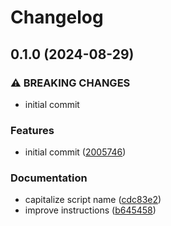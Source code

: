 # Changelog

## 0.1.0 (2024-08-29)


### ⚠ BREAKING CHANGES

* initial commit

### Features

* initial commit ([2005746](https://github.com/NEIAAC/signeitory/commit/2005746e97ae7d62d65d2a94223fd505a2f6994f))


### Documentation

* capitalize script name ([cdc83e2](https://github.com/NEIAAC/signeitory/commit/cdc83e210cdb79c7cfa8efd6ce51e8d8f6409aa1))
* improve instructions ([b645458](https://github.com/NEIAAC/signeitory/commit/b645458296c1f21a5a47dd3fcc352c2fb29e040d))
